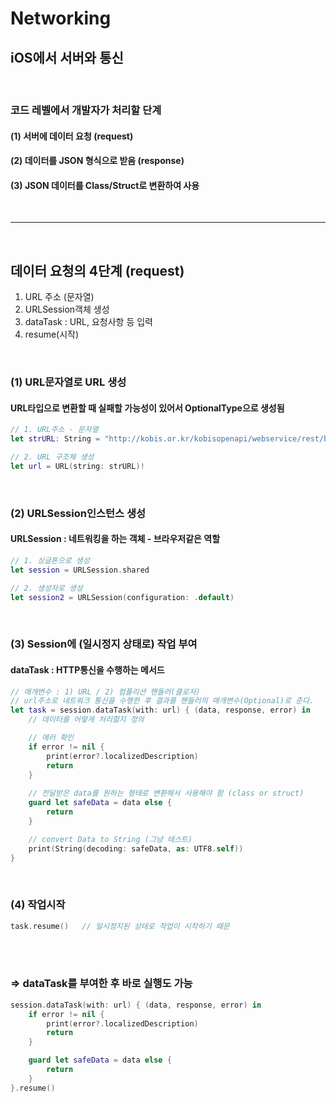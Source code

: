# Networking
## iOS에서 서버와 통신

<br/>

### 코드 레벨에서 개발자가 처리할 단계
#### (1) 서버에 데이터 요청 (request)
#### (2) 데이터를 JSON 형식으로 받음 (response)
#### (3) JSON 데이터를 Class/Struct로 변환하여 사용

<br/>

---

<br/>

## 데이터 요청의 4단계 (request)
1. URL 주소 (문자열)
2. URLSession객체 생성
3. dataTask : URL, 요청사항 등 입력
4. resume(시작)

<br/>

### (1) URL문자열로 URL 생성
#### URL타입으로 변환할 때 실패할 가능성이 있어서 OptionalType으로 생성됨
```swift
// 1. URL주소 - 문자열
let strURL: String = "http://kobis.or.kr/kobisopenapi/webservice/rest/boxoffice/searchDailyBoxOfficeList.json?&key=\(key)&targetDt=20210201"

// 2. URL 구조체 생성
let url = URL(string: strURL)!
```

<br/>

### (2) URLSession인스턴스 생성
#### URLSession : 네트워킹을 하는 객체 - 브라우저같은 역할
```swift
// 1. 싱글톤으로 생성
let session = URLSession.shared

// 2. 생성자로 생성
let session2 = URLSession(configuration: .default)
```

<br/>

### (3) Session에 (일시정지 상태로) 작업 부여
#### dataTask : HTTP통신을 수행하는 메서드
```swift
// 매개변수 : 1) URL / 2) 컴플리션 핸들러(클로저)
// url주소로 네트워크 통신을 수행한 후 결과를 핸들러의 매개변수(Optional)로 준다.
let task = session.dataTask(with: url) { (data, response, error) in
    // 데이터를 어떻게 처리할지 정의

    // 에러 확인
    if error != nil {
        print(error?.localizedDescription)
        return
    }
    
    // 전달받은 data를 원하는 형태로 변환해서 사용해야 함 (class or struct)
    guard let safeData = data else {
        return
    }

    // convert Data to String (그냥 테스트)
    print(String(decoding: safeData, as: UTF8.self))
}
```

<br/>

### (4) 작업시작
```swift
task.resume()   // 일시정지된 상태로 작업이 시작하기 때문
```

<br/>
<br/>

### => dataTask를 부여한 후 바로 실행도 가능
```swift
session.dataTask(with: url) { (data, response, error) in
    if error != nil {
        print(error?.localizedDescription)
        return
    }

    guard let safeData = data else {
        return
    }
}.resume()
```
